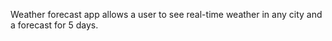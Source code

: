 Weather forecast app allows a user to see real-time weather in any city and a forecast for 5 days. 

